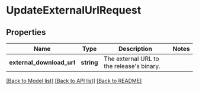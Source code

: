 # UpdateExternalUrlRequest

## Properties
Name | Type | Description | Notes
------------ | ------------- | ------------- | -------------
**external_download_url** | **string** | The external URL to the release&#39;s binary. | 

[[Back to Model list]](../README.md#documentation-for-models) [[Back to API list]](../README.md#documentation-for-api-endpoints) [[Back to README]](../README.md)


